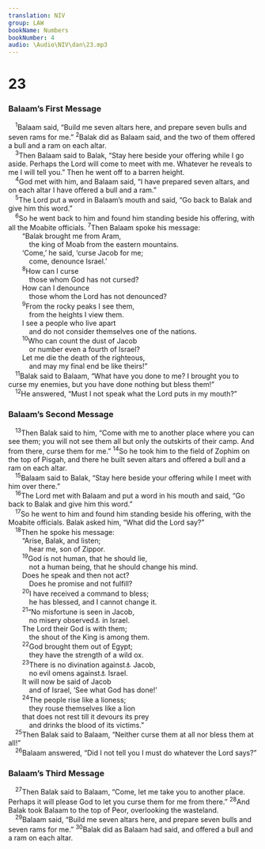 ```yaml
---
translation: NIV
group: LAW
bookName: Numbers 
bookNumber: 4
audio: \Audio\NIV\dan\23.mp3
---
```


<div class="title"><h1>23</h1><h3>Balaam’s First Message </h3></div>
<span class="verse dan_23_1"> <sup>1</sup>Balaam said, “Build me seven altars here, and prepare seven bulls and seven rams for me.” </span>
<span class="verse dan_23_2"><sup>2</sup>Balak did as Balaam said, and the two of them offered a bull and a ram on each altar. <br/></span>
<span class="verse dan_23_3"> <sup>3</sup>Then Balaam said to Balak, “Stay here beside your offering while I go aside. Perhaps the Lord will come to meet with me. Whatever he reveals to me I will tell you.” Then he went off to a barren height. <br/></span>
<span class="verse dan_23_4"> <sup>4</sup>God met with him, and Balaam said, “I have prepared seven altars, and on each altar I have offered a bull and a ram.” <br/></span>
<span class="verse dan_23_5"> <sup>5</sup>The Lord put a word in Balaam’s mouth and said, “Go back to Balak and give him this word.” <br/></span>
<span class="verse dan_23_6"> <sup>6</sup>So he went back to him and found him standing beside his offering, with all the Moabite officials. </span>
<span class="verse dan_23_7"><sup>7</sup>Then Balaam spoke his message: <br/>  “Balak brought me from Aram, <br/>   the king of Moab from the eastern mountains. <br/>  ‘Come,’ he said, ‘curse Jacob for me; <br/>   come, denounce Israel.’ <br/></span>
<span class="verse dan_23_8">  <sup>8</sup>How can I curse <br/>   those whom God has not cursed? <br/>  How can I denounce <br/>   those whom the Lord has not denounced? <br/></span>
<span class="verse dan_23_9">  <sup>9</sup>From the rocky peaks I see them, <br/>   from the heights I view them. <br/>  I see a people who live apart <br/>   and do not consider themselves one of the nations. <br/></span>
<span class="verse dan_23_10">  <sup>10</sup>Who can count the dust of Jacob <br/>   or number even a fourth of Israel? <br/>  Let me die the death of the righteous, <br/>   and may my final end be like theirs!” <br/></span>
<span class="verse dan_23_11"> <sup>11</sup>Balak said to Balaam, “What have you done to me? I brought you to curse my enemies, but you have done nothing but bless them!” <br/></span>
<span class="verse dan_23_12"> <sup>12</sup>He answered, “Must I not speak what the Lord puts in my mouth?” <br/></span>
<div class="title"><h3>Balaam’s Second Message </h3></div>
<span class="verse dan_23_13"> <sup>13</sup>Then Balak said to him, “Come with me to another place where you can see them; you will not see them all but only the outskirts of their camp. And from there, curse them for me.” </span>
<span class="verse dan_23_14"><sup>14</sup>So he took him to the field of Zophim on the top of Pisgah, and there he built seven altars and offered a bull and a ram on each altar. <br/></span>
<span class="verse dan_23_15"> <sup>15</sup>Balaam said to Balak, “Stay here beside your offering while I meet with him over there.” <br/></span>
<span class="verse dan_23_16"> <sup>16</sup>The Lord met with Balaam and put a word in his mouth and said, “Go back to Balak and give him this word.” <br/></span>
<span class="verse dan_23_17"> <sup>17</sup>So he went to him and found him standing beside his offering, with the Moabite officials. Balak asked him, “What did the Lord say?” <br/></span>
<span class="verse dan_23_18"> <sup>18</sup>Then he spoke his message: <br/>  “Arise, Balak, and listen; <br/>   hear me, son of Zippor. <br/></span>
<span class="verse dan_23_19">  <sup>19</sup>God is not human, that he should lie, <br/>   not a human being, that he should change his mind. <br/>  Does he speak and then not act? <br/>   Does he promise and not fulfill? <br/></span>
<span class="verse dan_23_20">  <sup>20</sup>I have received a command to bless; <br/>   he has blessed, and I cannot change it. <br/></span>
<span class="verse dan_23_21">  <sup>21</sup>“No misfortune is seen in Jacob, <br/>   no misery observed<a data-toggle="tooltip" data-placement="bottom" title="Or He has not looked on Jacob’s offenses / or on the wrongs found">⚓</a> in Israel. <br/>  The Lord their God is with them; <br/>   the shout of the King is among them. <br/></span>
<span class="verse dan_23_22">  <sup>22</sup>God brought them out of Egypt; <br/>   they have the strength of a wild ox. <br/></span>
<span class="verse dan_23_23">  <sup>23</sup>There is no divination against<a data-toggle="tooltip" data-placement="bottom" title="Or in">⚓</a> Jacob, <br/>   no evil omens against<a data-toggle="tooltip" data-placement="bottom" title="Or in">⚓</a> Israel. <br/>  It will now be said of Jacob <br/>   and of Israel, ‘See what God has done!’ <br/></span>
<span class="verse dan_23_24">  <sup>24</sup>The people rise like a lioness; <br/>   they rouse themselves like a lion <br/>  that does not rest till it devours its prey <br/>   and drinks the blood of its victims.” <br/></span>
<span class="verse dan_23_25"> <sup>25</sup>Then Balak said to Balaam, “Neither curse them at all nor bless them at all!” <br/></span>
<span class="verse dan_23_26"> <sup>26</sup>Balaam answered, “Did I not tell you I must do whatever the Lord says?” <br/></span>
<div class="title"><h3>Balaam’s Third Message </h3></div>
<span class="verse dan_23_27"> <sup>27</sup>Then Balak said to Balaam, “Come, let me take you to another place. Perhaps it will please God to let you curse them for me from there.” </span>
<span class="verse dan_23_28"><sup>28</sup>And Balak took Balaam to the top of Peor, overlooking the wasteland. <br/></span>
<span class="verse dan_23_29"> <sup>29</sup>Balaam said, “Build me seven altars here, and prepare seven bulls and seven rams for me.” </span>
<span class="verse dan_23_30"><sup>30</sup>Balak did as Balaam had said, and offered a bull and a ram on each altar. <br/></span>
